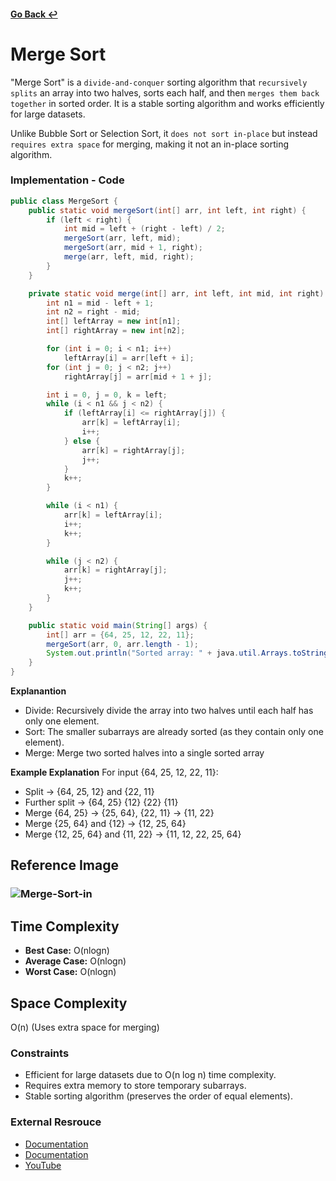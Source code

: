 #### [Go Back ↩](../README.md)

# Merge Sort

"Merge Sort" is a `divide-and-conquer` sorting algorithm that `recursively splits` an array into two halves, sorts each half, and then `merges them back together` in sorted order. It is a stable sorting algorithm and works efficiently for large datasets.

Unlike Bubble Sort or Selection Sort, it `does not sort in-place` but instead `requires extra space` for merging, making it not an in-place sorting algorithm.

### Implementation - Code

```java
public class MergeSort {
    public static void mergeSort(int[] arr, int left, int right) {
        if (left < right) {
            int mid = left + (right - left) / 2;
            mergeSort(arr, left, mid);
            mergeSort(arr, mid + 1, right);
            merge(arr, left, mid, right);
        }
    }

    private static void merge(int[] arr, int left, int mid, int right) {
        int n1 = mid - left + 1;
        int n2 = right - mid;
        int[] leftArray = new int[n1];
        int[] rightArray = new int[n2];

        for (int i = 0; i < n1; i++)
            leftArray[i] = arr[left + i];
        for (int j = 0; j < n2; j++)
            rightArray[j] = arr[mid + 1 + j];

        int i = 0, j = 0, k = left;
        while (i < n1 && j < n2) {
            if (leftArray[i] <= rightArray[j]) {
                arr[k] = leftArray[i];
                i++;
            } else {
                arr[k] = rightArray[j];
                j++;
            }
            k++;
        }

        while (i < n1) {
            arr[k] = leftArray[i];
            i++;
            k++;
        }

        while (j < n2) {
            arr[k] = rightArray[j];
            j++;
            k++;
        }
    }

    public static void main(String[] args) {
        int[] arr = {64, 25, 12, 22, 11};
        mergeSort(arr, 0, arr.length - 1);
        System.out.println("Sorted array: " + java.util.Arrays.toString(arr));
    }
}
```

**Explanantion**
-  Divide: Recursively divide the array into two halves until each half has only one element.
- Sort: The smaller subarrays are already sorted (as they contain only one element).
- Merge: Merge two sorted halves into a single sorted array

**Example Explanation**
For input {64, 25, 12, 22, 11}:

- Split → {64, 25, 12} and {22, 11}
- Further split → {64, 25} {12} {22} {11}
- Merge {64, 25} → {25, 64}, {22, 11} → {11, 22}
- Merge {25, 64} and {12} → {12, 25, 64}
- Merge {12, 25, 64} and {11, 22} → {11, 12, 22, 25, 64}

## Reference Image
### <img src="https://i.ibb.co/RGmcTR4x/Merge-Sort-in.png" alt="Merge-Sort-in" border="0" />

## Time Complexity
- **Best Case:** O(nlogn)
- **Average Case:** O(nlogn)
- **Worst Case:** O(nlogn)

## Space Complexity
O(n) (Uses extra space for merging)

### Constraints 
- Efficient for large datasets due to O(n log n) time complexity.
- Requires extra memory to store temporary subarrays.
- Stable sorting algorithm (preserves the order of equal elements).

### External Resrouce
- [Documentation](https://www.geeksforgeeks.org/merge-sort/)
- [Documentation](https://www.baeldung.com/java-merge-sort)
- [YouTube](https://youtu.be/3j0SWDX4AtU?si=3t621xgECG_KPKzE)